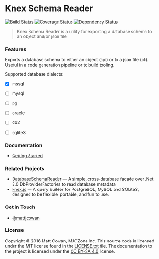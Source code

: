 # Knex Schema Reader

[![Build Status](http://img.shields.io/travis/mattjcowan/knex-schema-reader/master.svg?style=flat-square)](https://travis-ci.org/mattjcowan/knex-schema-reader)
[![Coverage Status](https://img.shields.io/coveralls/mattjcowan/knex-schema-reader.svg?style=flat-square)](https://coveralls.io/github/mattjcowan/knex-schema-reader)
[![Dependency Status](http://img.shields.io/david/dev/mattjcowan/knex-schema-reader.svg?style=flat-square)](https://david-dm.org/mattjcowan/knex-schema-reader#info=devDependencies)

> Knex Schema Reader is a utility for exporting a database schema to an object and/or json file

### Features

Exports a database schema to either an object (api) or to a json file (cli). Useful in a code generation pipeline or to build tooling.

Supported database dialects:

- [x] mssql
- [ ] mysql
- [ ] pg
- [ ] oracle
- [ ] db2
- [ ] sqlite3


### Documentation

* [Getting Started](docs/getting-started.md)


### Related Projects

* [DatabaseSchemaReader](https://github.com/martinjw/dbschemareader) — A simple, cross-database facade over .Net 2.0 DbProviderFactories to read database metadata.
* [knex.js](https://github.com/tgriesser/knex) — A query builder for PostgreSQL, MySQL and SQLite3, designed to be flexible, portable, and fun to use. [](http://knexjs.org)


### Get in Touch

* [@mattjcowan](https://twitter.com/mattjcowan)


### License

Copyright © 2016 Matt Cowan, MJCZone Inc. This source code is licensed under the MIT license found in
the [LICENSE.txt](https://github.com/mattjcowan/knex-schema-reader/blob/master/LICENSE.txt) file.
The documentation to the project is licensed under the [CC BY-SA 4.0](http://creativecommons.org/licenses/by-sa/4.0/)
license.

